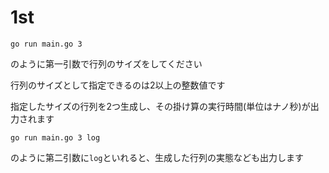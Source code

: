 # 1st

`go run main.go 3`

のように第一引数で行列のサイズをしてください

行列のサイズとして指定できるのは2以上の整数値です

指定したサイズの行列を2つ生成し、その掛け算の実行時間(単位はナノ秒)が出力されます


`go run main.go 3 log`

のように第二引数に`log`といれると、生成した行列の実態なども出力します

